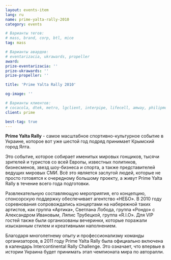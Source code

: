 ```yaml
---
layout: events-item
lang: ru
name: prime-yalta-rally-2010
category: events

# Варианты тегов:
# mass, brand, corp, btl, mice
tag: mass

# Варианты авардов:
# eventarizacia, ukrawards, propeller
award: 
prize-eventarizacia: ''
prize-ukrawards: ''
prize-propeller: ''

title: 'Prime Yalta Rally 2010'

og-image: ''

# Варианты клиентов:
# cocacola, dtek, metro, lgclient, interpipe, lifecell, amway, philipmorris, olymp, maristela, udp, top, zefir, unicef, wog, sebbank, niko, nemiroff, maxim, velykakyshenia, marieclaire, chervonenkoracing, burn, altis, mts, prime, seppala, lifeclient, pekingduck,
client: prime

best-tag: true
---
```


<b>Prime Yalta Rally</b> - самое масштабное спортивно-культурное событие в Украине, которое вот уже шестой год подряд принимает Крымский город Ялта.

Это cобытие, которое собирает именитых мировых гонщиков, тысячи зрителей и туристов со всей Европы, известных политиков, бизнесменов, звезд шоу-бизнеса и спорта, а также представителей ведущих мировых СМИ. Всё это является заслугой людей, которые не просто готовятся к очередному большому проекту, а живут Prime Yalta Rally в течение всего года подготовки.

Развлекательную составляющую мероприятия, его концепцию, спонсорскую поддержку обеспечивает агентство «НЕБО». В 2010 году соревнования сопровождались концертами на набережной таких артистов, как группа «Артика», Светлана Лобода, группа «Рондо» с Александром Ивановым, Ляпис Трубецкой, группа «R.I.O». Для VIP гостей также были организованы вечеринки, которые поражали изысканным стилем и креативными наполнением.

Благодаря многолетнему опыту и профессионализму команды организаторов, в 2011 году Prime Yalta Rally была официально включена в календарь Intercontinental Rally Challenge. Это означает, что впервые в истории Украина будет принимать этап чемпионата мира по авторалли.
